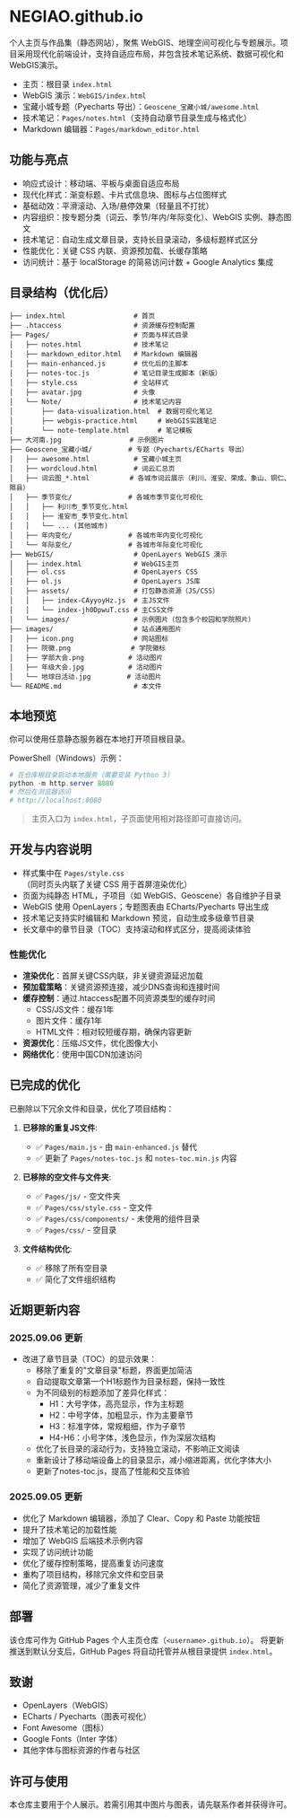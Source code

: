 # NEGIAO.github.io

个人主页与作品集（静态网站），聚焦 WebGIS、地理空间可视化与专题展示。项目采用现代化前端设计，支持自适应布局，并包含技术笔记系统、数据可视化和WebGIS演示。

- 主页：根目录 `index.html`
- WebGIS 演示：`WebGIS/index.html`
- 宝藏小城专题（Pyecharts 导出）：`Geoscene_宝藏小城/awesome.html`
- 技术笔记：`Pages/notes.html`（支持自动章节目录生成与格式化）
- Markdown 编辑器：`Pages/markdown_editor.html`

## 功能与亮点

- 响应式设计：移动端、平板与桌面自适应布局
- 现代化样式：渐变标题、卡片式信息块、图标与占位图样式
- 基础动效：平滑滚动、入场/悬停效果（轻量且不打扰）
- 内容组织：按专题分类（词云、季节/年内/年际变化）、WebGIS 实例、静态图文
- 技术笔记：自动生成文章目录，支持长目录滚动，多级标题样式区分
- 性能优化：关键 CSS 内联、资源预加载、长缓存策略
- 访问统计：基于 localStorage 的简易访问计数 + Google Analytics 集成

## 目录结构（优化后）

```
├── index.html                 # 首页
├── .htaccess                  # 资源缓存控制配置
├── Pages/                     # 页面与样式目录
│   ├── notes.html             # 技术笔记
│   ├── markdown_editor.html   # Markdown 编辑器
│   ├── main-enhanced.js       # 优化后的主脚本
│   ├── notes-toc.js           # 笔记目录生成脚本（新版）
│   ├── style.css              # 全站样式
│   ├── avatar.jpg             # 头像
│   └── Note/                  # 技术笔记内容
│       ├── data-visualization.html  # 数据可视化笔记
│       ├── webgis-practice.html     # WebGIS实践笔记
│       └── note-template.html       # 笔记模板
├── 大河南.jpg                 # 示例图片
├── Geoscene_宝藏小城/         # 专题（Pyecharts/ECharts 导出）
│   ├── awesome.html           # 宝藏小城主页
│   ├── wordcloud.html         # 词云汇总页
│   ├── 词云图_*.html          # 各城市词云展示（利川、淮安、荣成、象山、铜仁、隰县）
│   ├── 季节变化/              # 各城市季节变化可视化
│   │   ├── 利川市_季节变化.html
│   │   ├── 淮安市_季节变化.html
│   │   └── ... (其他城市)
│   ├── 年内变化/              # 各城市年内变化可视化 
│   └── 年际变化/              # 各城市年际变化可视化
├── WebGIS/                    # OpenLayers WebGIS 演示
│   ├── index.html             # WebGIS主页
│   ├── ol.css                 # OpenLayers CSS
│   ├── ol.js                  # OpenLayers JS库
│   ├── assets/                # 打包静态资源（JS/CSS）
│   │   ├── index-CAyyoyHz.js  # 主JS文件
│   │   └── index-jh0DpwuT.css # 主CSS文件
│   └── images/                # 示例图片（包含多个校园和学院照片）
├── images/                    # 站点通用图片
│   ├── icon.png               # 网站图标
│   ├── 院徽.png               # 学院徽标 
│   ├── 学部大会.png           # 活动图片
│   ├── 年级大会.jpg           # 活动图片
│   └── 地球日活动.jpg         # 活动图片
└── README.md                  # 本文件
```

## 本地预览

你可以使用任意静态服务器在本地打开项目根目录。

PowerShell（Windows）示例：

```powershell
# 在仓库根目录启动本地服务（需要安装 Python 3）
python -m http.server 8080
# 然后在浏览器访问
# http://localhost:8080
```

> 主页入口为 `index.html`，子页面使用相对路径即可直接访问。

## 开发与内容说明

- 样式集中在 `Pages/style.css`（同时页头内联了关键 CSS 用于首屏渲染优化）
- 页面为纯静态 HTML，子项目（如 WebGIS、Geoscene）各自维护子目录
- WebGIS 使用 OpenLayers；专题图表由 ECharts/Pyecharts 导出生成
- 技术笔记支持实时编辑和 Markdown 预览，自动生成多级章节目录
- 长文章中的章节目录（TOC）支持滚动和样式区分，提高阅读体验

### 性能优化

- **渲染优化**：首屏关键CSS内联，非关键资源延迟加载
- **预加载策略**：关键资源预连接，减少DNS查询和连接时间
- **缓存控制**：通过.htaccess配置不同资源类型的缓存时间
  - CSS/JS文件：缓存1年
  - 图片文件：缓存1年
  - HTML文件：相对较短缓存期，确保内容更新
- **资源优化**：压缩JS文件，优化图像大小
- **网络优化**：使用中国CDN加速访问

## 已完成的优化

已删除以下冗余文件和目录，优化了项目结构：

1. **已移除的重复JS文件**:
   - ✅ `Pages/main.js` - 由 `main-enhanced.js` 替代
   - ✅ 更新了 `Pages/notes-toc.js` 和 `notes-toc.min.js` 内容

2. **已移除的空文件与文件夹**:
   - ✅ `Pages/js/` - 空文件夹
   - ✅ `Pages/css/style.css` - 空文件
   - ✅ `Pages/css/components/` - 未使用的组件目录
   - ✅ `Pages/css/` - 空目录

3. **文件结构优化**:
   - ✅ 移除了所有空目录
   - ✅ 简化了文件组织结构

## 近期更新内容

### 2025.09.06 更新
- 改进了章节目录（TOC）的显示效果：
  - 移除了重复的"文章目录"标题，界面更加简洁
  - 自动提取文章第一个H1标题作为目录标题，保持一致性
  - 为不同级别的标题添加了差异化样式：
    - H1：大号字体，高亮显示，作为主标题
    - H2：中号字体，加粗显示，作为主要章节
    - H3：标准字体，常规粗细，作为子章节
    - H4-H6：小号字体，浅色显示，作为深层次结构
  - 优化了长目录的滚动行为，支持独立滚动，不影响正文阅读
  - 重新设计了移动端设备上的目录显示，减小缩进距离，优化字体大小
  - 更新了notes-toc.js，提高了性能和交互体验

### 2025.09.05 更新
- 优化了 Markdown 编辑器，添加了 Clear、Copy 和 Paste 功能按钮
- 提升了技术笔记的加载性能
- 增加了 WebGIS 后端技术示例内容
- 实现了访问统计功能
- 优化了缓存控制策略，提高重复访问速度
- 重构了项目结构，移除冗余文件和空目录
- 简化了资源管理，减少了重复文件

## 部署

该仓库可作为 GitHub Pages 个人主页仓库（`<username>.github.io`）。
将更新推送到默认分支后，GitHub Pages 将自动托管并从根目录提供 `index.html`。

## 致谢

- OpenLayers（WebGIS）
- ECharts / Pyecharts（图表可视化）
- Font Awesome（图标）
- Google Fonts（Inter 字体）
- 其他字体与图标资源的作者与社区

## 许可与使用

本仓库主要用于个人展示。若需引用其中图片与图表，请先联系作者并获得许可。

